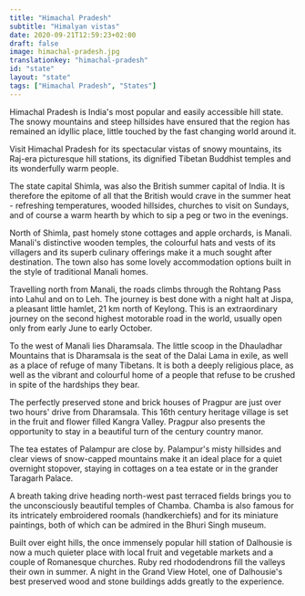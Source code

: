 ```yaml
---
title: "Himachal Pradesh"
subtitle: "Himalyan vistas"
date: 2020-09-21T12:59:23+02:00
draft: false
image: himachal-pradesh.jpg
translationkey: "himachal-pradesh"
id: "state"
layout: "state"
tags: ["Himachal Pradesh", "States"] 
---
```

Himachal Pradesh is India's most popular and easily accessible hill state. The snowy mountains and steep hillsides have ensured that the region has remained an idyllic place, little touched by the fast changing world around it.

Visit Himachal Pradesh for its spectacular vistas of snowy mountains, its Raj-era picturesque hill stations, its dignified Tibetan Buddhist temples and its wonderfully warm people. 

The state capital Shimla, was also the British summer capital of India. It is therefore the epitome of all that the British would crave in the summer heat - refreshing temperatures, wooded hillsides, churches to visit on Sundays, and of course a warm hearth by which to sip a peg or two in the evenings.

North of Shimla, past homely stone cottages and apple orchards, is Manali. Manali's distinctive wooden temples, the colourful hats and vests of its villagers and its superb culinary offerings make it a much sought after destination. The town also has some lovely accommodation options built in the style of traditional Manali homes.

Travelling north from Manali, the roads climbs through the Rohtang Pass into Lahul and on to Leh. The journey is best done with a night halt at Jispa, a pleasant little hamlet, 21 km north of Keylong. This is an extraordinary journey on the second highest motorable road in the world, usually open only from early June to early October.

To the west of Manali lies Dharamsala. The little scoop in the Dhauladhar Mountains that is Dharamsala is the seat of the Dalai Lama in exile, as well as a place of refuge of many Tibetans. It is both a deeply religious place, as well as the vibrant and colourful home of a people that refuse to be crushed in spite of the hardships they bear.

The perfectly preserved stone and brick houses of Pragpur are just over two hours' drive from Dharamsala. This 16th century heritage village is set in the fruit and flower filled Kangra Valley. Pragpur also presents the opportunity to stay in a beautiful turn of the century country manor.

The tea estates of Palampur are close by. Palampur's misty hillsides and clear views of snow-capped mountains make it an ideal place for a quiet overnight stopover, staying in cottages on a tea estate or in the grander Taragarh Palace.

A breath taking drive heading north-west past terraced fields brings you to the unconsciously beautiful temples of Chamba. Chamba is also famous for its intricately embroidered roomals (handkerchiefs) and for its miniature paintings, both of which can be admired in the Bhuri Singh museum.

Built over eight hills, the once immensely popular hill station of Dalhousie is now a much quieter place with local fruit and vegetable markets and a couple of Romanesque churches. Ruby red rhododendrons fill the valleys their own in summer. A night in the Grand View Hotel, one of Dalhousie's best preserved wood and stone buildings adds greatly to the experience.
